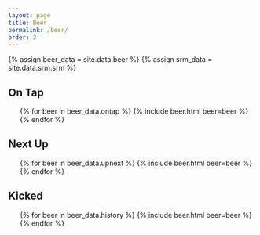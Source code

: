 ```yaml
---
layout: page
title: Beer
permalink: /beer/
order: 2
---
```


{% assign beer_data = site.data.beer %}
{% assign srm_data = site.data.srm.srm %}

## On Tap

<ul class="on-tap">
    {% for beer in beer_data.ontap %}
        {% include beer.html beer=beer %}
    {% endfor %}
</ul>


## Next Up

<ul class="next-up">
    {% for beer in beer_data.upnext %}
        {% include beer.html beer=beer %}
    {% endfor %}
</ul>

## Kicked

<ul class="kicked">
    {% for beer in beer_data.history %}
        {% include beer.html beer=beer %}
    {% endfor %}
</ul>
